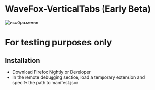 # WaveFox-VerticalTabs (Early Beta)

![изображение](https://github.com/QNetITQ/WaveFox-VerticalTabs/assets/85301851/16f3fefb-9d1c-4821-9ef9-804c40fb5a90)

# For testing purposes only

## Installation
- Download Firefox Nightly or Developer
- In the remote debugging section, load a temporary extension and specify the path to manifest.json

